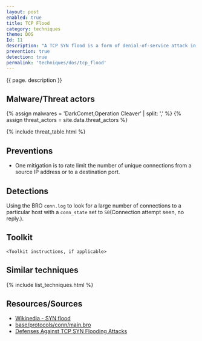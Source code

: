 ```yaml
---
layout: post
enabled: true
title: TCP Flood
category: techniques
theme: DOS
Id: 11
description: "A TCP SYN flood is a form of denial-of-service attack in which an attacker sends a succession of SYN requests to a target's system in an attempt to consume enough server resources to make the system unresponsive to legitimate traffic."
prevention: true
detection: true
permalink: 'techniques/dos/tcp_flood'
---
```

{{ page. description }}


## Malware/Threat actors

{% assign malwares = 'DarkComet,Operation Cleaver' | split: ',' %}
{% assign threat_actors = site.data.threat_actors %}

{% include threat_table.html %}


## Preventions

* One mitigation is to rate limit the number of unique connections from a source IP address or to a destination port.

## Detections

Using the BRO `conn.log` to look for a large number of connections to a particular host with a `conn_state` set to `S0`(Connection attempt seen, no reply.).

## Toolkit

`<Toolkit instructions, if applicable>`

## Similar techniques

{% include list_techniques.html %}


## Resources/Sources

* [Wikipedia - SYN flood](https://en.wikipedia.org/wiki/SYN_flood)
* [base/protocols/conn/main.bro](https://docs.zeek.org/en/stable/scripts/base/protocols/conn/main.bro.html#type-Conn::Info)
* [Defenses Against TCP SYN Flooding Attacks](https://www.cisco.com/c/en/us/about/press/internet-protocol-journal/back-issues/table-contents-34/syn-flooding-attacks.html)
